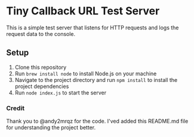# Tiny Callback URL Test Server

This is a simple test server that listens for HTTP requests and logs the request data to the console.

## Setup

1. Clone this repository
2. Run `brew install node` to install Node.js on your machine
3. Navigate to the project directory and run `npm install` to install the project dependencies
4. Run `node index.js` to start the server

### Credit

Thank you to @andy2mrqz for the code. I'ved added this README.md file for understanding the project better.
